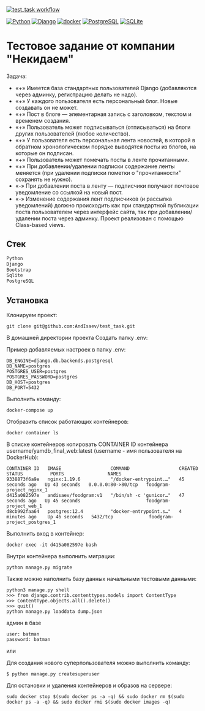 [![test_task workflow](https://github.com/AndIsaev/test_task/actions/workflows/main.yml/badge.svg)](https://github.com/AndIsaev/test_task/actions/workflows/main.yml)

<p><a href="https://www.python.org/" rel="nofollow"><img src="https://camo.githubusercontent.com/938bc97e6c0351babffcd724243f78c6654833e451efc6ce3f5d66a635727a9c/68747470733a2f2f696d672e736869656c64732e696f2f62616467652f2d507974686f6e2d3436343634363f3f7374796c653d666c61742d737175617265266c6f676f3d507974686f6e" alt="Python" data-canonical-src="https://img.shields.io/badge/-Python-464646??style=flat-square&amp;logo=Python" style="max-width:100%;"></a>
<a href="https://www.djangoproject.com/" rel="nofollow"><img src="https://camo.githubusercontent.com/99e48bebd1b4c03828d16f8625f34439aa7d298ea573dd4e209ea593a769bd06/68747470733a2f2f696d672e736869656c64732e696f2f62616467652f2d446a616e676f2d3436343634363f3f7374796c653d666c61742d737175617265266c6f676f3d446a616e676f" alt="Django" data-canonical-src="https://img.shields.io/badge/-Django-464646??style=flat-square&amp;logo=Django" style="max-width:100%;"></a>
<a href="https://www.docker.com/" rel="nofollow"><img src="https://camo.githubusercontent.com/038c45c7c5f0059723bba28b5b77bd9ac7994c8da774814c8fcb620f4bc61b35/68747470733a2f2f696d672e736869656c64732e696f2f62616467652f2d646f636b65722d3436343634363f3f7374796c653d666c61742d737175617265266c6f676f3d646f636b6572" alt="docker" data-canonical-src="https://img.shields.io/badge/-docker-464646??style=flat-square&amp;logo=docker" style="max-width:100%;"></a>
<a href="https://www.postgresql.org/" rel="nofollow"><img src="https://camo.githubusercontent.com/18b5ef277b89701f948c212d45d3460070037bda9712fe5f1e64315811356ea2/68747470733a2f2f696d672e736869656c64732e696f2f62616467652f2d506f737467726553514c2d3436343634363f3f7374796c653d666c61742d737175617265266c6f676f3d506f737467726553514c" alt="PostgreSQL" data-canonical-src="https://img.shields.io/badge/-PostgreSQL-464646??style=flat-square&amp;logo=PostgreSQL" style="max-width:100%;"></a>
<a href="https://www.sqlite.org/index.html" rel="nofollow"><img src="https://camo.githubusercontent.com/2c46c2b57530e634094dcb5ca341adbd8cc101300fd0968991b2a2700f1ac318/68747470733a2f2f696d672e736869656c64732e696f2f62616467652f2d53514c6974652d3436343634363f3f7374796c653d666c61742d737175617265266c6f676f3d53514c697465" alt="SQLite" data-canonical-src="https://img.shields.io/badge/-SQLite-464646??style=flat-square&amp;logo=SQLite" style="max-width:100%;"></a>

# Тестовое задание от компании "Некидаем"

Задача:
-  «+» Имеется база стандартных пользователей Django (добавляются через админку, регистрацию делать не надо). 
- «+» У каждого пользователя есть персональный блог. Новые создавать он не может.
- «+» Пост в блоге — элементарная запись с заголовком, текстом и временем создания.
- «+» Пользователь может подписываться (отписываться) на блоги других пользователей (любое количество).
- «+» У пользователя есть персональная лента новостей, в которой в обратном хронологическом порядке выводятся посты из блогов, на которые он подписан.
- «+» Пользователь может помечать посты в ленте прочитанными.
- «+» При добавлении/удалении подписки содержание ленты меняется (при удалении подписки пометки о "прочитанности" сохранять не нужно).
- «-» При добавлении поста в ленту — подписчики получают почтовое уведомление со ссылкой на новый пост.
- «-» Изменение содержания лент подписчиков (и рассылка уведомлений) должно происходить как при стандартной публикации поста пользователем через интерфейс сайта, так при добавлении/удалении поста через админку.
Проект реализован с помощью Class-based views.


## Стек

```sh
Python
Django
Bootstrap
Sqlite
PostgreSQL
```

## Установка


Клонируем проект: 
```
git clone git@github.com:AndIsaev/test_task.git
```
В домашней директории проекта Создать папку .env:


Пример добавляемых настроек в папку .env:

```
DB_ENGINE=django.db.backends.postgresql
DB_NAME=postgres
POSTGRES_USER=postgres
POSTGRES_PASSWORD=postgres
DB_HOST=postgres
DB_PORT=5432
```

Выполнить команду:

```
docker-compose up
```

Отобразить список работающих контейнеров:

```
docker container ls
```

В списке контейнеров копировать CONTAINER ID контейнера username/yamdb_final_web:latest (username - имя пользователя на DockerHub):

```
CONTAINER ID   IMAGE                  COMMAND                  CREATED          STATUS          PORTS                NAMES
9338873f6a9e   nginx:1.19.6           "/docker-entrypoint.…"   45 seconds ago   Up 43 seconds   0.0.0.0:80->80/tcp   foodgram-project_nginx_1
d415a082597e   andisaev/foodgram:v1   "/bin/sh -c 'gunicor…"   47 seconds ago   Up 45 seconds                        foodgram-project_web_1
d8cb992faa64   postgres:12.4          "docker-entrypoint.s…"   4 minutes ago    Up 46 seconds   5432/tcp             foodgram-project_postgres_1
```

Выполнить вход в контейнер:

```
docker exec -it d415a082597e bash
```

Внутри контейнера выполнить миграции:

```
python manage.py migrate
```


Также можно наполнить базу данных начальными тестовыми данными:

```
python3 manage.py shell
>>> from django.contrib.contenttypes.models import ContentType
>>> ContentType.objects.all().delete()
>>> quit()
python manage.py loaddata dump.json
```
админ в базе

```
user: batman
password: batman
```


или

Для создания нового суперпользователя можно выполнить команду:

```
$ python manage.py createsuperuser
```

Для остановки и удаления контейнеров и образов на сервере:

```
sudo docker stop $(sudo docker ps -a -q) && sudo docker rm $(sudo docker ps -a -q) && sudo docker rmi $(sudo docker images -q)
```

